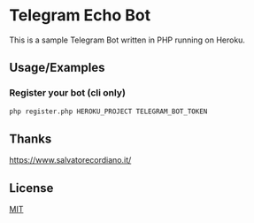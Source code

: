 # Telegram Echo Bot

This is a sample Telegram Bot written in PHP running on Heroku.


## Usage/Examples

### Register your bot (cli only)

```bash
php register.php HEROKU_PROJECT TELEGRAM_BOT_TOKEN
```


## Thanks

https://www.salvatorecordiano.it/


## License

[MIT](https://choosealicense.com/licenses/mit/)
